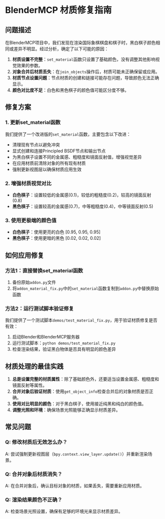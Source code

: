 # BlenderMCP 材质修复指南

## 问题描述

在BlenderMCP项目中，我们发现在渲染国际象棋棋盘和棋子时，黑白棋子颜色相同或差异不明显。经过分析，确定了以下可能的原因：

1. **材质设置不完整**：`set_material`函数只设置了基础颜色，没有调整其他影响视觉效果的参数。
2. **对象合并后材质丢失**：在`join_objects`操作后，材质可能未正确保留或应用。
3. **材质节点设置问题**：节点材质的创建和链接可能存在问题，导致颜色无法正确显示。
4. **颜色对比度不足**：白色和黑色棋子的颜色值可能区分度不够。

## 修复方案

### 1. 更新set_material函数

我们提供了一个改进版的`set_material`函数，主要包含以下改进：

- 清理现有节点以避免冲突
- 显式创建和连接Principled BSDF节点和输出节点
- 为黑白棋子设置不同的金属感、粗糙度和镜面反射值，增强视觉差异
- 在应用材质前清除对象的所有现有材质
- 强制更新视图层以确保材质应用生效

### 2. 增强材质视觉对比

- **白色棋子**：设置较低的金属感(0.1)，较低的粗糙度(0.2)，较高的镜面反射(0.8)
- **黑色棋子**：设置较高的金属感(0.7)，中等粗糙度(0.4)，中等镜面反射(0.5)

### 3. 使用更极端的颜色值

- **白色棋子**：使用更亮的白色 [0.95, 0.95, 0.95]
- **黑色棋子**：使用更暗的黑色 [0.02, 0.02, 0.02]

## 如何应用修复

### 方法1：直接替换set_material函数

1. 备份原始`addon.py`文件
2. 将`addon_material_fix.py`中的`set_material`函数复制到`addon.py`中替换原始函数

### 方法2：运行测试脚本验证修复

我们提供了一个测试脚本`demos/test_material_fix.py`，用于验证材质修复是否有效：

1. 启动Blender和BlenderMCP服务器
2. 运行测试脚本：`python demos/test_material_fix.py`
3. 检查渲染结果，验证黑白物体是否具有明显的颜色差异

## 材质处理的最佳实践

1. **总是设置完整的材质属性**：除了基础颜色外，还要适当设置金属感、粗糙度和镜面反射等属性。
2. **合并对象后验证材质**：使用`get_object_info`检查合并后的对象材质是否正确。
3. **使用对比明显的颜色**：对于黑白棋子，使用接近纯黑和纯白的颜色值。
4. **调整光照和环境**：确保场景光照能够正确显示材质差异。

## 常见问题

### Q: 修改材质后无效怎么办？
A: 尝试强制更新视图层（`bpy.context.view_layer.update()`）并重新渲染场景。

### Q: 合并对象后材质消失？
A: 在合并对象后，确认目标对象的材质，如果丢失，需要重新应用材质。

### Q: 渲染结果颜色不正确？
A: 检查场景光照设置，确保有足够的环境光来显示材质差异。 